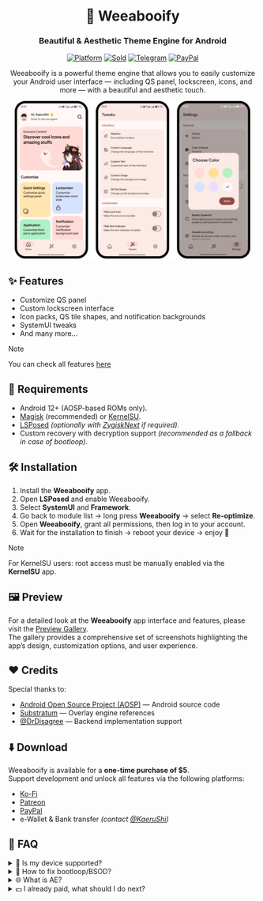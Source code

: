 <div align="center">

# 🌸 Weeabooify
### Beautiful & Aesthetic Theme Engine for Android

[![Platform](https://img.shields.io/badge/Android-12%2B-green?style=for-the-badge&logo=android)]()
[![Sold](https://img.shields.io/badge/Sold-800%2B-orange?style=for-the-badge&logo=shopping-cart&logoColor=white)]()
[![Telegram](https://img.shields.io/badge/Telegram-Join-26A5E4?style=for-the-badge&logo=telegram&logoColor=white)](https://t.me/weeabooify)
[![PayPal](https://img.shields.io/badge/Donate-PayPal-0070ba?style=for-the-badge&logo=paypal)](https://paypal.me/kaerushi)


Weeabooify is a powerful theme engine that allows you to easily customize your Android user interface — including QS panel, lockscreen, icons, and more — with a beautiful and aesthetic touch.

<img src="assets/resources/preview.png" alt="Preview" width="95%"/>

</div>

## ✨ Features
- Customize QS panel  
- Custom lockscreen interface  
- Icon packs, QS tile shapes, and notification backgrounds  
- SystemUI tweaks  
- And many more...  
> [!Note]
> You can check all features [here](FEATURES-AE.md)



## 🧰 Requirements
- Android 12+ (AOSP-based ROMs only).  
- [Magisk](https://github.com/topjohnwu/Magisk) (recommended) or [KernelSU](https://github.com/tiann/KernelSU).  
- [LSPosed](https://github.com/JingMatrix/LSPosed) *(optionally with [ZygiskNext](https://github.com/Dr-TSNG/ZygiskNext/releases/latest) if required).*  
- Custom recovery with decryption support *(recommended as a fallback in case of bootloop).*  



## 🛠️ Installation
1. Install the **Weeabooify** app.  
2. Open **LSPosed** and enable Weeabooify.  
3. Select **SystemUI** and **Framework**.  
4. Go back to module list → long press **Weeabooify** → select **Re-optimize**.  
5. Open **Weeabooify**, grant all permissions, then log in to your account.  
6. Wait for the installation to finish → reboot your device → enjoy 🎉  

> [!Note]  
> For KernelSU users: root access must be manually enabled via the **KernelSU** app.

## 🖼️ Preview
For a detailed look at the **Weeabooify** app interface and features, please visit the [Preview Gallery](PREVIEW.md).  
The gallery provides a comprehensive set of screenshots highlighting the app’s design, customization options, and user experience.

## ❤️ Credits
Special thanks to:
- [Android Open Source Project (AOSP)](https://source.android.com) — Android source code  
- [Substratum](https://github.com/substratum/substratum) — Overlay engine references  
- [@DrDisagree](https://github.com/Mahmud0808) — Backend implementation support  

## ⬇️ Download
Weeabooify is available for a **one-time purchase of $5**.  
Support development and unlock all features via the following platforms:

- [Ko-Fi](https://ko-fi.com/s/52b3fa4d26)  
- [Patreon](https://www.patreon.com/KaeruShi/shop/weeabooify-18447?source=storefront)  
- [PayPal](https://paypal.me/kaerushi)  
- e-Wallet & Bank transfer *(contact [@KaeruShi](https://t.me/kaerushi))*  

## 🤔 FAQ

<details>
<summary>📱 Is my device supported?</summary>

- Weeabooify supports **Pixel devices** and **AOSP-based custom ROMs**.  
- Not supported: OEM ROMs such as MIUI, OneUI, OxygenOS, ColorOS, iOS, etc.  

</details>

<details>
<summary>🔨 How to fix bootloop/BSOD?</summary>

- Boot into **Safe Mode** or  
- Delete the Weeabooify module from `data/adb/modules/` via custom recovery.  

</details>

<details>
<summary>🌐 What is AE?</summary>

- **AE (Anti-Entropy)** is one of the Weeabooify variants.  
- Two available variants:  
  - **Anti-Entropy** → for Android 12+  
  - **Schicksal** → for Android 10 (Substratum)  
- Each variant is sold separately.  

</details>

<details>
<summary>💵 I already paid, what should I do next?</summary>

- Contact me on Telegram: [t.me/kaerushi](https://t.me/kaerushi)  
- Send your **payment screenshot** as proof  
- You will then receive installation access/instructions  

</details>
